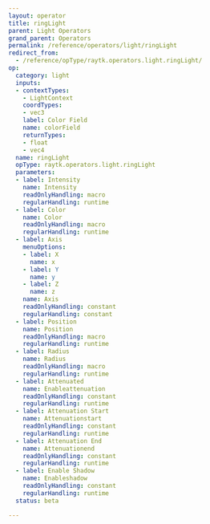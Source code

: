 ```yaml
---
layout: operator
title: ringLight
parent: Light Operators
grand_parent: Operators
permalink: /reference/operators/light/ringLight
redirect_from:
  - /reference/opType/raytk.operators.light.ringLight/
op:
  category: light
  inputs:
  - contextTypes:
    - LightContext
    coordTypes:
    - vec3
    label: Color Field
    name: colorField
    returnTypes:
    - float
    - vec4
  name: ringLight
  opType: raytk.operators.light.ringLight
  parameters:
  - label: Intensity
    name: Intensity
    readOnlyHandling: macro
    regularHandling: runtime
  - label: Color
    name: Color
    readOnlyHandling: macro
    regularHandling: runtime
  - label: Axis
    menuOptions:
    - label: X
      name: x
    - label: Y
      name: y
    - label: Z
      name: z
    name: Axis
    readOnlyHandling: constant
    regularHandling: constant
  - label: Position
    name: Position
    readOnlyHandling: macro
    regularHandling: runtime
  - label: Radius
    name: Radius
    readOnlyHandling: macro
    regularHandling: runtime
  - label: Attenuated
    name: Enableattenuation
    readOnlyHandling: constant
    regularHandling: runtime
  - label: Attenuation Start
    name: Attenuationstart
    readOnlyHandling: constant
    regularHandling: runtime
  - label: Attenuation End
    name: Attenuationend
    readOnlyHandling: constant
    regularHandling: runtime
  - label: Enable Shadow
    name: Enableshadow
    readOnlyHandling: constant
    regularHandling: runtime
  status: beta

---
```

